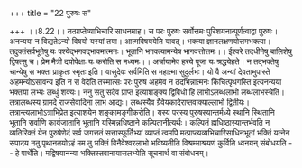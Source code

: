 +++
title = "22 पुरुषः स"

+++
।।8.22।। तत्प्राप्तेव्याभिचारि साधनमाह। स परः पुरुषः सर्वोत्तमः
पुरिशयनात्पूर्णत्वाद्वा पुरुषः। अनन्यया न विद्यतेऽन्यो विषयो यस्यां तया।
आत्मविषययेति यावत्। भक्त्या ज्ञानलक्षणयोत्तमभक्त्या। तदुक्तंसर्वभूतेषु
यः पश्येद्भगवद्भावमात्मनः। भूतानि भगवत्यामन्येष भागवत्तोत्तमः।। ईश्वरे
तदधीनेषु बालिशेषु द्विषत्सु च। प्रेम मैत्री दयोपेक्षाः यः करोति स
मध्यमः।। अर्चायामेव हरये पूजा यः श्रद्धयेहते। न तद्भक्तेषु चान्येषु स
भक्तः प्राकृतः स्मृतः इति। वासुदेवः सर्वमिति स महात्मा सुदुर्लभः। यो वै
अन्यां देवतामुपास्ते अहमन्योऽसावन्य इति न स वेदेति तस्मात्सः परः पुरुष
अहमेव न तदभिन्नात्मनः किंचित्पृथगस्ति इत्यनन्यया भक्तया लभ्यः लब्धुं
शक्यः। ननु सतु सदैव प्राप्त इत्याशङ्क्य द्विविधो हि लाभोऽलब्धलाभो
लब्धलाभस्चेति। तत्रालब्धस्य ग्रामदे राजसेवादिना लाभ आद्यः। लब्धस्यैव
ग्रैवेयकादेराप्तवाक्याल्लाभो द्वितीयः। तत्रान्त्यलाभोऽत्राभिप्रेत
इत्याशयेन शङ्कामङ्गीकरोति। यस्य परस्य पुरुषस्यान्तर्मध्ये स्थानि
स्थितानि भूतानि सर्वाणि कार्यजातानि भूतानि यस्मिन्नधिष्ठाने
कल्पितानीत्यर्थः। कल्पितं ह्यधिष्ठास्यान्तर्भवति न व्यतिरिक्तं येन
पुरुषेणेदं सर्व जगत्ततं सत्तास्फूर्तिभ्यां व्याप्तं त्वमपि
मत्प्राप्त्यव्यभिचारिसाधिनभूतां भक्तिं यत्नेन संपादय नतु पृथानतयोऽहं मम
तु भक्तिं विनैवेश्वरलाभो भविष्यतीति विश्रम्भाश्रयणं कुर्विति ध्वनयन्
संबोधयति -- हे पार्थेति। मद्विषयानन्या भक्तिस्तवानायासलभ्येति सूचनार्थ
वा संबोधनम्।

